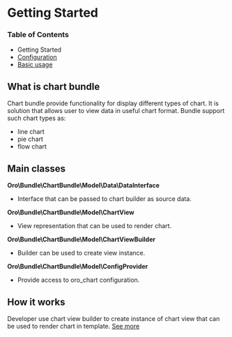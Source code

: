 # Getting Started

### Table of Contents

- Getting Started
- [Configuration](./chart-configuration.md)
- [Basic usage](./usage.md)

## What is chart bundle
Chart bundle provide functionality for display different types of chart.
It is solution that allows user to view data in useful chart format.
Bundle support such chart types as:

- line chart
- pie chart
- flow chart

## Main classes

**Oro\Bundle\ChartBundle\Model\Data\DataInterface**
- Interface that can be passed to chart builder as source data.

**Oro\Bundle\ChartBundle\Model\ChartView**
- View representation that can be used to render chart.

**Oro\Bundle\ChartBundle\Model\ChartViewBuilder**
- Builder can be used to create view instance.

**Oro\Bundle\ChartBundle\Model\ConfigProvider**
- Provide access to oro_chart configuration.

## How it works

Developer use chart view builder to create instance of chart view that can be used to render chart in template.
[See more](./usage.md)
